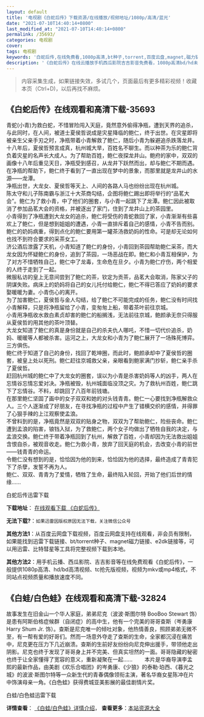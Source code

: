 ```yaml
---
layout: default
title: '电视剧《白蛇后传》下载资源/在线播放/视频地址/1080p/高清/蓝光'
date: "2021-07-10T14:40:14+0800"
last_modified_at: "2021-07-10T14:40:14+0800"
permalink: /35693/
categories: 电视剧
cover:
tags: 电视剧
keywords: '白蛇后传,在线免费看,1080p高清,bt种子,torrent,百度云盘,magnet,磁力链,迅雷下载资源'
description: '《白蛇后传》在线云播放手机西瓜影院吉吉影音免费看，1080p高清bd/hd未删减完整版和tc抢先枪版，mkv/mp4格式，附带bt/torrent种子、magnet/磁力链、百度云盘、网盘资源迅雷下载链接'
---
```


>内容采集生成，如果链接失效，多试几个，页面最后有更多精彩视频！收藏本页（Ctrl+D)，以后再找不麻烦。


## 《白蛇后传》在线观看和高清下载-35693

青蛇(小青)为救白蛇，不惜冒险闯入天庭，竟然意外偷得净瓶，遭到天界的追杀，与此同时，在人间，被道士夏侯哲说成是灾星降临的鲍仁，终于出世。在灾星即将被亲生父亲手刃之时，净瓶带着小青解救了鲍仁，随后小青为躲避追杀跌落龙井。<br />十八年后，夏侯哲预言成真，杭州城大旱，百姓名不聊生。而以种茶为乐的鲍仁背负着灾星的名声长大成人。为了帮助百姓，鲍仁夜探龙井山。鲍府的家中，双双的画像十八年后重见天日，净瓶受到感召，从龙井下跃然而出，却与鲍仁不期而遇。在净瓶的帮助下，鲍仁终于看到了一直出现在梦中的景象，而那里就是龙井山的水源&mdash;—龙潭。<br />净瓶出世，大龙女、夏侯哲等天上、人间的各路人马也纷纷出现在杭州城。<br />陈太守和儿子陈南霸与浙江十大茶商勾结，企图将鲍仁踢出即将举行的&ldquo;品茗大会”。鲍仁为了救小青，中了他们的圈套，与小青一起跳下了龙潭。鲍仁因此被取消了参加品茗大会的资格，并被逐出了家门，住到了龙井山上的茶园里。<br />小青得到了净瓶遭到大龙女的追杀，鲍仁将受伤的青蛇救回了家，小青渐渐有些喜欢上了鲍仁，但是想到姐姐的遭遇，小青一直排斥着自己的感情，小青不告而别。鲍仁的奶妈病重，得到点化的鲍仁要用第一罐茶汤救奶妈的性命。可是却无论如何也找不到符合要求的采茶女工。<br />济公酒后泄露了天机，小青知道了鲍仁的身份，小青回到茶园帮助鲍仁采茶，而大龙女因为怀疑鲍仁的身份，追到了茶园，一场恶战在即。鲍仁和小青互相保护，为了对方不惜牺牲自己，鲍仁中了龙毒，生命危在旦夕。小青为鲍仁疗伤，两个相爱的人终于走到了一起。<br />微服私访的皇上无意间尝到了鲍仁的茶，钦定为贡茶，品茗大会取消，陈家父子的阴谋失败。病床上的奶妈将自己的女儿托付给鲍仁，鲍仁不得已答应了奶妈的要求娶暖暖为妻。小青伤心的离开。<br />为了加害鲍仁，夏侯哲与金人勾结，给了鲍仁不可能完成的任务，鲍仁没有时间找小青解释，只是将净瓶留给了小青，变匆匆上船，带着茶叶前往京城。<br />小青用净瓶收水救白素贞却害的鲍仁的船搁浅，无法前往京城，鲍颜承无奈只得服从夏侯哲的用其他的茶叶顶替。<br />大龙女知道了鲍仁的真是身份就是自己的杀夫仇人哪吒，不惜一切代价追杀，奶妈、暖暖等人都被杀害。运河之上，大龙女和小青为了鲍仁展开了一场殊死博弈。三方俱伤。<br />鲍仁终于知道了自己的身份，找回了乾坤圈，而此时，鲍颜承却中了夏侯哲的圈套，被皇上处以死刑。鲍仁赶往京城救父亲，亲眼看到鲍家满门抄斩，鲍仁亲手杀了夏侯哲。<br />赶回杭州城的鲍仁中了大龙女的圈套，误以为小青是杀害奶妈等人的凶手，两人在忘情谷忘情忘爱对决。净瓶被毁，杭州城面临没顶之灾。为了救杭州百姓，鲍仁跳下了忘情谷。不料，却跳回了八百年前钱塘。<br />在那里鲍仁坚固了画中的女子双双和她的对头钱青青。鲍仁一心要找到净瓶解救众人。三个人逐渐成了好朋友，在寻找净瓶的过程中产生了错横交织的感情，并得罪了心狠手辣的上江观察使孟浪。<br />不曾料到的是，净瓶竟然是双双的贴身之物，双双为了帮助鲍仁，险些丧命。鲍仁遭到孟浪的陷害，锒铛入狱，为了救鲍仁，两个女子均做出了牺牲自我的决定，与孟浪交换。鲍仁终于带着净瓶回到了杭州，解救了百姓，小青却因为无法救出姐姐含恨自杀，被观音收走。鲍仁为救小青，放弃了回天庭的机会，去改变小青的前世——钱青青的命运。<br />令鲍仁没有想到的是，恰恰因为他的到来，恰恰因为他的选择，最终造成了青青犯下了杀孽，发誓不再为人。<br />鲍仁、双双、青青为了爱情，牺牲了生命，最终陷入轮回，开始了他们后世的情缘&hellip;…


白蛇后传迅雷下载

**下载地址**： [在线观看下载 《白蛇后传》](https://www.993dy.com//vod-detail-id-10982.html) 


**无法下载?**：`如果迅雷因版权原因无法下载，关注微信公众号 `

**其他方法1**：从百度云网盘下载视频，百度云网盘支持在线观看，非会员有限制，如果能找到迅雷下载链接、bt/torrent种子、magnet磁力链接、e2dk链接等，可以用迅雷、比特彗星等工具将完整视频下载到本地。

**其他方法2**：用手机云播、西瓜影院、吉吉影音等在线免费观看《白蛇后传》，一般提供1080p高清、hd/bd高清视频、tc抢先版视频，视频为mkv或mp4格式，不同站点视频质量和播放速度不同。


## 《白蛙/白色蛙》在线观看和高清下载-32824

故事发生在旧金山一个华人家庭，弟弟尼克（波波&middot;斯图尔特 BooBoo Stewart 饰）是患有阿斯伯格症候群（自闭症）的高中生，他有一个完美的哥哥查斯（岑勇康 Harry Shum Jr. 饰）。查斯是尼克唯一的倾吐对象，他热情善良，照顾弟弟无微不至，有一帮有爱的好哥们。然而一场意外夺走了查斯的生命，全家都沉浸在痛苦中，尼克更在压力下几近崩溃。查斯的生前好友纷纷向尼克伸出援手，带领他走出阴影。尼克也终于发现了哥哥身上并不完美、但真实坦然的一面。哥哥隐藏的秘密也终于让全家懂得了宽容的意义，重新凝聚在一起...... 　　本片是华裔导演李孟熙的最新作品，由美剧《欢乐合唱团》的岑勇康、《少狼》的泰勒·珀西、《暮光之城》的波波·斯图尔特等一众新生代的青春偶像领衔主演，著名华裔女星陈冲在片中饰演母亲一角。《白色蛙》获得费城亚美影展的最佳剧情片奖。</p>


白蛙/白色蛙迅雷下载

**详情查看**： [《白蛙/白色蛙》详情介绍](/movie/32824/)， **查看更多**：[本站资源大全](/movie/t/all/)

